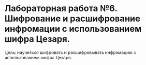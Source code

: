 # Лабораторная работа №6. Шифрование и расшифрование инфромации с использованием шифра Цезаря.

Цель: научиться шифровать и расшифровывать инфромацию с использованием шифра Цезаря.
